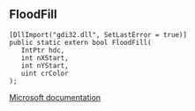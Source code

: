 ## FloodFill

```
[DllImport("gdi32.dll", SetLastError = true)]
public static extern bool FloodFill(
   IntPtr hdc,
   int nXStart,
   int nYStart,
   uint crColor
);
```

[Microsoft documentation](https://docs.microsoft.com/en-us/windows/win32/api/wingdi/nf-wingdi-floodfill)
